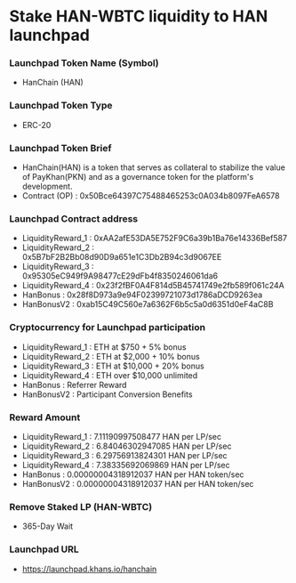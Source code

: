 # Stake HAN-WBTC liquidity to HAN launchpad

### Launchpad Token Name (Symbol)
- HanChain (HAN)

### Launchpad Token Type
- ERC-20

### Launchpad Token Brief
- HanChain(HAN) is a token that serves as collateral to stabilize the value of PayKhan(PKN) and as a governance token for the platform's development.
- Contract (OP) : 0x50Bce64397C75488465253c0A034b8097FeA6578

### Launchpad Contract address
- LiquidityReward_1 : 0xAA2afE53DA5E752F9C6a39b1Ba76e14336Bef587
- LiquidityReward_2 : 0x5B7bF2B2Bb08d90D9a651e1C3Db2B94c3d9067EE
- LiquidityReward_3 : 0x95305eC949f9A98477cE29dFb4f8350246061da6
- LiquidityReward_4 : 0x23f2fBF0A4F814d5B45741749e2fb589f061c24A
- HanBonus : 0x28f8D973a9e94F02399721073d1786aDCD9263ea
- HanBonusV2 : 0xab15C49C560e7a6362F6b5c5a0d6351d0eF4aC8B

### Cryptocurrency for Launchpad participation
- LiquidityReward_1 : ETH at $750 + 5% bonus
- LiquidityReward_2 : ETH at $2,000 + 10% bonus
- LiquidityReward_3 : ETH at $10,000 + 20% bonus
- LiquidityReward_4 : ETH over $10,000 unlimited
- HanBonus : Referrer Reward
- HanBonusV2 : Participant Conversion Benefits

### Reward Amount
- LiquidityReward_1 : 7.11190997508477 HAN per LP/sec
- LiquidityReward_2 : 6.84046302947085 HAN per LP/sec
- LiquidityReward_3 : 6.29756913824301 HAN per LP/sec
- LiquidityReward_4 : 7.38335692069869 HAN per LP/sec
- HanBonus : 0.00000004318912037 HAN per HAN token/sec
- HanBonusV2 : 0.00000004318912037 HAN per HAN token/sec

### Remove Staked LP (HAN-WBTC)
- 365-Day Wait

### Launchpad URL
- https://launchpad.khans.io/hanchain

